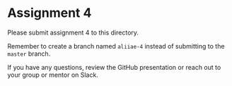 # Assignment 4

Please submit assignment 4 to this directory.

Remember to create a branch named `aliiae-4` 
instead of submitting to the `master` branch.

If you have any questions, review the GitHub presentation or reach
out to your group or mentor on Slack.
